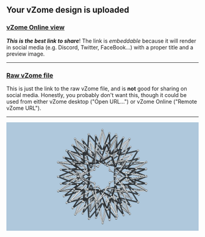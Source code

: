 ## Your vZome design is uploaded

### [vZome Online view][embed]

***This is the best link to share***!  The link is *embeddable* because it will render in social media (e.g. Discord, Twitter, FaceBook...) with a proper title and a preview image.

---

### [Raw vZome file][raw]

This is just the link to the raw vZome file, and is **not** good for
sharing on social media.
Honestly, you probably don't want this, though it could be used from either
vZome desktop ("Open URL...") or vZome Online ("Remote vZome URL").

---

![Image](<Hoberman-sphere-collapsing.png>)


[embed]: <https://vzome.com/app/embed.py?url=https://raw.githubusercontent.com/david-hall/vzome-sharing/main/2021/08/21/06-56-18-Hoberman-sphere-collapsing/Hoberman-sphere-collapsing.vZome>
[raw]: <https://raw.githubusercontent.com/david-hall/vzome-sharing/main/2021/08/21/06-56-18-Hoberman-sphere-collapsing/Hoberman-sphere-collapsing.vZome>

